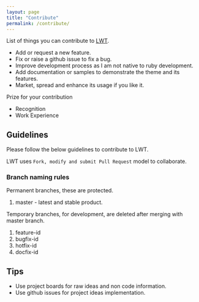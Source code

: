 ```yaml
---
layout: page
title: "Contribute"
permalink: /contribute/
---
```


List of things you can contribute to [LWT][lwt].

- Add or request a new feature.
- Fix or raise a github issue to fix a bug.
- Improve development process as I am not native to ruby development.
- Add documentation or samples to demonstrate the theme and its features.
- Market, spread and enhance its usage if you like it.

Prize for your contribution

- Recognition
- Work Experience

## Guidelines

Please follow the below guidelines to contribute to LWT.

LWT uses `Fork, modify and submit Pull Request` model to collaborate.

### Branch naming rules

Permanent branches, these are protected.

1. master - latest and stable product.

Temporary branches, for development, are deleted after merging with master
branch.

1. feature-id
2. bugfix-id
3. hotfix-id
4. docfix-id

## Tips

- Use project boards for raw ideas and non code information.
- Use github issues for project ideas implementation.

<!-- Links -->
[lwt]: https://github.com/manid2/lone-wolf-theme

